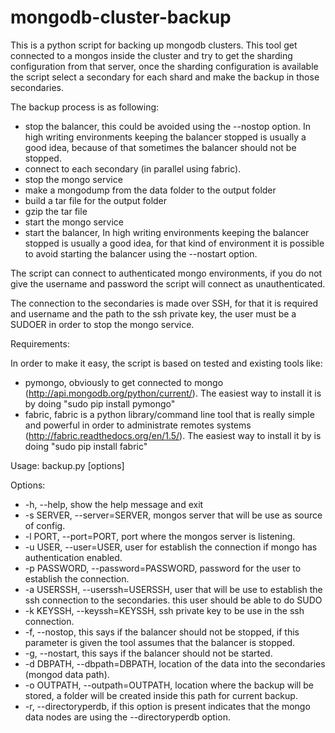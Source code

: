 mongodb-cluster-backup
======================

This is a python script for backing up mongodb clusters. This tool get connected to a mongos inside the cluster and try to get the sharding configuration from that server, once the sharding configuration is available the script select a secondary for each shard and make the backup in those secondaries.

The backup process is as following:
  * stop the balancer, this could be avoided using the --nostop option. In high writing environments keeping the balancer stopped is usually a good idea, because of that sometimes the balancer should not be stopped. 
  * connect to each secondary (in parallel using fabric).
  * stop the mongo service
  * make a mongodump from the data folder to the output folder
  * build a tar file for the output folder
  * gzip the tar file
  * start the mongo service
  * start the balancer, In high writing environments keeping the balancer stopped is usually a good idea, for that kind of environment it is possible to avoid starting the balancer using the --nostart option.

The script can connect to authenticated mongo environments, if you do not give the username and password the script will connect as unauthenticated.

The connection to the secondaries is made over SSH, for that it is required and username and the path to the ssh private key, the user must be a SUDOER in order to stop the mongo service.


Requirements:

In order to make it easy, the script is based on tested and existing tools like:
  * pymongo, obviously to get connected to mongo (http://api.mongodb.org/python/current/). The easiest way to install it is by doing "sudo pip install pymongo"
  * fabric, fabric is a python library/command line tool that is really simple and powerful in order to administrate remotes systems (http://fabric.readthedocs.org/en/1.5/).  The easiest way to install it by is doing "sudo pip install fabric"


Usage: backup.py [options]

Options:
  * -h, --help, show the help message and exit
  * -s SERVER, --server=SERVER, mongos server that will be use as source of config.
  * -l PORT, --port=PORT, port where the mongos server is listening.
  * -u USER, --user=USER, user for establish the connection if mongo has authentication enabled.
  * -p PASSWORD, --password=PASSWORD, password for the user to establish the connection.
  * -a USERSSH, --userssh=USERSSH, user that will be use to establish the ssh connection to the secondaries. this user should be able to do SUDO
  * -k KEYSSH, --keyssh=KEYSSH, ssh private key to be use in the ssh connection.
  * -f, --nostop, this says if the balancer should not be stopped, if this parameter is given the tool assumes that the balancer is stopped.
  * -g, --nostart, this says if the balancer should not be started.
  * -d DBPATH, --dbpath=DBPATH, location of the data into the secondaries (mongod data path).
  * -o OUTPATH, --outpath=OUTPATH, location where the backup will be stored, a folder will be created inside this path for current backup.
  * -r, --directoryperdb, if this option is present indicates that the mongo data nodes are using the --directoryperdb option.

